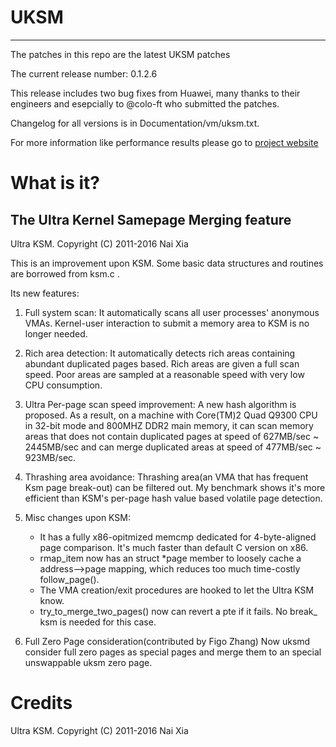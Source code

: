 # UKSM 
----------------------------------------------------
The patches in this repo are the latest UKSM patches

The current release number: 0.1.2.6

This release includes two bug fixes from Huawei, many thanks to their engineers and esepcially to @colo-ft who submitted the patches.

Changelog for all versions is in Documentation/vm/uksm.txt. 

For more information like performance results please go to [project website](http://kerneldedup.org)

# What is it?

The Ultra Kernel Samepage Merging feature
----------------------------------------------

Ultra KSM. Copyright (C) 2011-2016 Nai Xia

This is an improvement upon KSM. Some basic data structures and routines
are borrowed from ksm.c .

Its new features:

1. Full system scan:
     It automatically scans all user processes' anonymous VMAs. Kernel-user
     interaction to submit a memory area to KSM is no longer needed.

2. Rich area detection:
     It automatically detects rich areas containing abundant duplicated
     pages based. Rich areas are given a full scan speed. Poor areas are
     sampled at a reasonable speed with very low CPU consumption.

3. Ultra Per-page scan speed improvement:
     A new hash algorithm is proposed. As a result, on a machine with
     Core(TM)2 Quad Q9300 CPU in 32-bit mode and 800MHZ DDR2 main memory, it
     can scan memory areas that does not contain duplicated pages at speed of
     627MB/sec ~ 2445MB/sec and can merge duplicated areas at speed of
     477MB/sec ~ 923MB/sec.

4. Thrashing area avoidance:
     Thrashing area(an VMA that has frequent Ksm page break-out) can be
     filtered out. My benchmark shows it's more efficient than KSM's per-page
     hash value based volatile page detection.


5. Misc changes upon KSM:
     * It has a fully x86-opitmized memcmp dedicated for 4-byte-aligned page
       comparison. It's much faster than default C version on x86.
     * rmap_item now has an struct *page member to loosely cache a
       address-->page mapping, which reduces too much time-costly
       follow_page().
     * The VMA creation/exit procedures are hooked to let the Ultra KSM know.
     * try_to_merge_two_pages() now can revert a pte if it fails. No break_
       ksm is needed for this case.

6. Full Zero Page consideration(contributed by Figo Zhang)
   Now uksmd consider full zero pages as special pages and merge them to an
   special unswappable uksm zero page.

# Credits

Ultra KSM. Copyright (C) 2011-2016 Nai Xia
